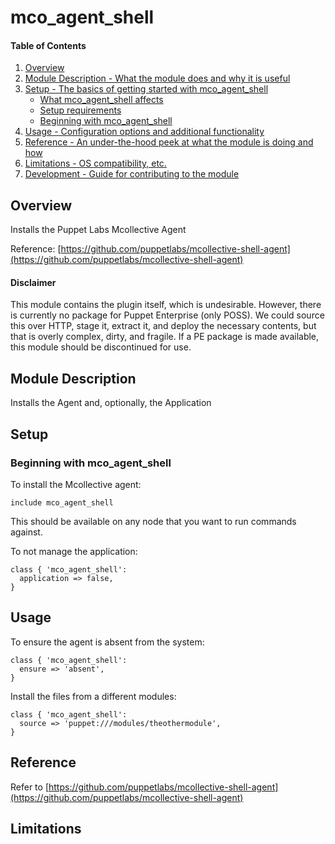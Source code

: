 # mco_agent_shell

#### Table of Contents

1. [Overview](#overview)
2. [Module Description - What the module does and why it is useful](#module-description)
3. [Setup - The basics of getting started with mco_agent_shell](#setup)
    * [What mco_agent_shell affects](#what-mco_agent_shell-affects)
    * [Setup requirements](#setup-requirements)
    * [Beginning with mco_agent_shell](#beginning-with-mco_agent_shell)
4. [Usage - Configuration options and additional functionality](#usage)
5. [Reference - An under-the-hood peek at what the module is doing and how](#reference)
5. [Limitations - OS compatibility, etc.](#limitations)
6. [Development - Guide for contributing to the module](#development)

## Overview

Installs the Puppet Labs Mcollective Agent

Reference:
[https://github.com/puppetlabs/mcollective-shell-agent](https://github.com/puppetlabs/mcollective-shell-agent)

#### Disclaimer

This module contains the plugin itself, which is undesirable.  However, there
is currently no package for Puppet Enterprise (only POSS). We could source this
over HTTP, stage it, extract it, and deploy the necessary contents, but that
is overly complex, dirty, and fragile.  If a PE package is made available,
this module should be discontinued for use.

## Module Description

Installs the Agent and, optionally, the Application

## Setup

### Beginning with mco_agent_shell

To install the Mcollective agent:

```puppet
include mco_agent_shell
```

This should be available on any node that you want to run commands against.

To not manage the application:

```puppet
class { 'mco_agent_shell':
  application => false,
}
```

## Usage

To ensure the agent is absent from the system:

```puppet
class { 'mco_agent_shell':
  ensure => 'absent',
}
```

Install the files from a different modules:

```puppet
class { 'mco_agent_shell':
  source => 'puppet:///modules/theothermodule',
}
```

## Reference

Refer to [https://github.com/puppetlabs/mcollective-shell-agent](https://github.com/puppetlabs/mcollective-shell-agent)

## Limitations

